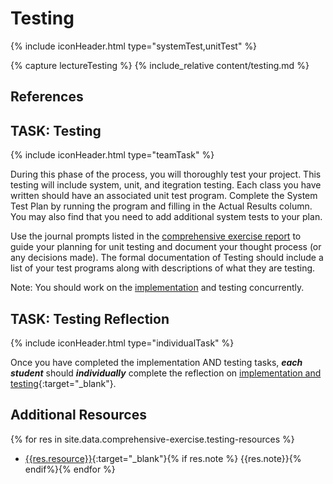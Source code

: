 # Testing
{% include iconHeader.html type="systemTest,unitTest" %}


{% capture lectureTesting %}
{% include_relative content/testing.md %}



## References

[^IEEE2010]: "Systems and software engineering – Vocabulary," ISO/IEC/IEEE 24765:2010(E), pp. 1–418, Dec. 2010.

[^Williams]:  L. Williams, An Introduction to Software Engineering. Amazon Digital Services LLC, 2013.

[^HJD05]: Elizabeth Hull, Ken Jackson, and Jeremy Dick. *Requirements Engineering.* Springer, London, 2nd edition, 2005.

[^BS09]: Ralph Bravaco and Shai Simonson, *Java Programming: From the Ground Up*, 1st edition, 2009.
{% endcapture %}
{% include expand.html title="Expand for Testing Overview" content=lectureTesting %}

## TASK: Testing
{% include iconHeader.html type="teamTask" %}

During this phase of the process, you will thoroughly test your project. This testing will include system, unit, and itegration testing. Each class you have written should have an associated unit test program. Complete the System Test Plan by running the program and filling in the Actual Results column. You may also find that you need to add additional system tests to your plan.

Use the journal prompts listed in the [comprehensive exercise report](#team-documentation) to guide your planning for unit testing and document your thought process (or any decisions made). The formal documentation of Testing should include a list of your test programs along with descriptions of what they are testing.

Note: You should work on the [implementation](#implementation) and testing concurrently.

## TASK: Testing Reflection
{% include iconHeader.html type="individualTask" %}

Once you have completed the implementation AND testing tasks, ***each student*** should ***individually***  complete the reflection on [implementation and testing]({{site.data.comprehensive-exercise.imp-test-reflection}}){:target="_blank"}.

##  Additional Resources

{% for res in site.data.comprehensive-exercise.testing-resources %}
* [{{res.resource}}]({{res.url}}){:target="_blank"}{% if res.note %} {{res.note}}{% endif%}{% endfor %}
